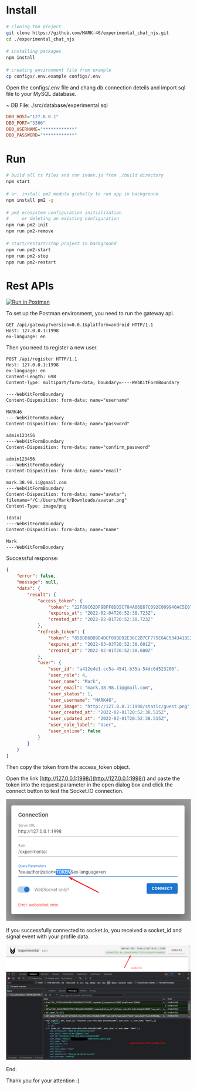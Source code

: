 # Install
```bash
# cloning the project 
git clone https://github.com/MARK-46/experimental_chat_njs.git
cd ./experimental_chat_njs

# installing packages
npm install

# creating environment file from example
cp configs/.env.example configs/.env
```

Open the configs/.env file and chang db connection deteils and import sql file to your MySQL database.

~ DB File: ./src/database/experimental.sql

```ini
DB0_HOST="127.0.0.1"
DB0_PORT="3306"
DB0_USERNAME="************"
DB0_PASSWORD="************"
```

# Run
```bash
# build all ts files and run index.js from ./build directory
npm start 

# or. install pm2 module globally to run app in background
npm install pm2 -g

# pm2 ecosystem configuration initialization 
#     or deleting an existing configuration
npm run pm2-init
npm run pm2-remove

# start/restart/stop project in background
npm run pm2-start
npm run pm2-stop
npm run pm2-restart
```

# Rest APIs
[![Run in Postman](https://run.pstmn.io/button.svg)](https://app.getpostman.com/run-collection/2803724-2b93fea3-9a7f-434e-87de-671ec5a5f882?action=collection%2Ffork&collection-url=entityId%3D2803724-2b93fea3-9a7f-434e-87de-671ec5a5f882%26entityType%3Dcollection%26workspaceId%3Dbe781ae3-7faa-471d-ab5f-62edac5e442b)


To set up the Postman environment, you need to run the gateway api.

```http
GET /api/gateway?version=0.0.1&platform=android HTTP/1.1
Host: 127.0.0.1:1998
ex-language: en
```

Then you need to register a new user.

```http
POST /api/register HTTP/1.1
Host: 127.0.0.1:1998
ex-language: en
Content-Length: 698
Content-Type: multipart/form-data; boundary=----WebKitFormBoundary

----WebKitFormBoundary
Content-Disposition: form-data; name="username"

MARK46
----WebKitFormBoundary
Content-Disposition: form-data; name="password"

admin123456
----WebKitFormBoundary
Content-Disposition: form-data; name="confirm_password"

admin123456
----WebKitFormBoundary
Content-Disposition: form-data; name="email"

mark.38.98.ii@gmail.com
----WebKitFormBoundary
Content-Disposition: form-data; name="avatar"; filename="/C:/Users/Mark/Downloads/avatar.png"
Content-Type: image/png

(data)
----WebKitFormBoundary
Content-Disposition: form-data; name="name"

Mark
----WebKitFormBoundary
```

Successful response:

```json
{
    "error": false,
    "message": null,
    "data": {
        "result": {
            "access_token": {
                "token": "22F89C62DF9BFF8DD5C784A06E67C092C009940AC5E07C785C6C04034247972B6357DB19B139C281EC3CD8C4B8A36B830144E45CC1D112DA421E48F77ABA2091",
                "expires_at": "2022-02-04T20:52:38.723Z",
                "created_at": "2022-02-01T20:52:38.723Z"
            },
            "refresh_token": {
                "token": "85BDB6BB9D4DCF09BD92E36C2B7CF775E6AC934341BE28FAABBA48F10EED55B8DE7054E6EE2A309B7F947EDCCB76064DE99F3E2334C2739959D5E4DDF250E5A1",
                "expires_at": "2022-03-03T20:52:38.601Z",
                "created_at": "2022-02-01T20:52:38.600Z"
            },
            "user": {
                "user_id": "a412e4e1-cc5a-4541-b35a-54dc6d523200",
                "user_role": 4,
                "user_name": "Mark",
                "user_email": "mark.38.98.ii@gmail.com",
                "user_status": 1,
                "user_username": "MARK46",
                "user_image": "http://127.0.0.1:1998/static/guest.png",
                "user_created_at": "2022-02-01T20:52:38.515Z",
                "user_updated_at": "2022-02-01T20:52:38.515Z",
                "user_role_label": "User",
                "user_online": false
            }
        }
    }
}
```

Then copy the token from the access_token object.

Open the link [http://127.0.0.1:1998/](http://127.0.0.1:1998/) and paste the token into the request parameter in the open dialog box and click the connect button to test the Socket.IO connection.

![CONNECTION DIALOG](public\uploads\img1.png)

If you successfully connected to socket.io, you received a socket_id and signal event with your profile data.

![SUCCESS CONNECTION](public\uploads\img2.png)

End.

Thank you for your attention :)
